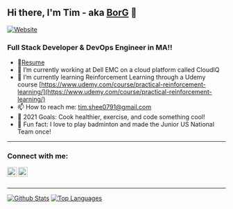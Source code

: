 <!--
**Borghese-Gladiator/Borghese-Gladiator** is a ✨ _special_ ✨ repository because its `README.md` (this file) appears on your GitHub profile.

Here are some ideas to get you started:

- 🔭 I’m currently working on ...
- 🌱 I’m currently learning ...
- 👯 I’m looking to collaborate on ...
- 🤔 I’m looking for help with ...
- 💬 Ask me about ...
- 📫 How to reach me: ...
- 😄 Pronouns: ...
- ⚡ Fun fact: ...
-->
## Hi there, I'm Tim - aka [BorG][website] 👋

[![Website](https://img.shields.io/website?label=timothyshee.me&style=for-the-badge&url=https%3A%2F%2Fcodestackr.com)](website)
### Full Stack Developer & DevOps Engineer in MA!!

- 📝[Resume](http://timothyshee.me/static/media/Current_Resume.ef771466.pdf)
- 🔭 I’m currently working at Dell EMC on a cloud platform called CloudIQ
- 🌱 I’m currently learning Reinforcement Learning through a Udemy course [https://www.udemy.com/course/practical-reinforcement-learning/](https://www.udemy.com/course/practical-reinforcement-learning/)
- 📫 How to reach me: [tim.shee0791@gmail.com]()
- 🥅 2021 Goals: Cook healthier, exercise, and code something cool!
- 🎉 Fun fact: I love to play badminton and made the Junior US National Team once!

---

### Connect with me:
[<img align="left" alt="Portfolio" width="22px" src="https://www.flaticon.com/svg/1231/1231223.svg" />][website]
[<img align="left" alt="LinkedIn" width="22px" src="https://image.flaticon.com/icons/svg/174/174857.svg" />][linkedin]

<br />
<br />

---
[![Github Stats](https://github-readme-stats.vercel.app/api?username=borghese-gladiator&show_icons=true&include_all_commits=true&line_height=20)](https://github.com/anuraghazra/github-readme-stats)
[![Top Languages](https://github-readme-stats.vercel.app/api/top-langs?username=borghese-gladiator&layout=compact)](https://github.com/anuraghazra/github-readme-stats)

[website]: http://timothyshee.me/
[linkedin]: https://www.linkedin.com/in/timothy-shee-aa46a5170/
